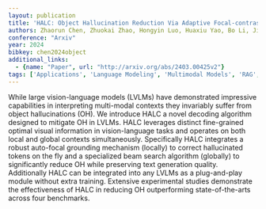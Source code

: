 ```yaml
---
layout: publication
title: 'HALC: Object Hallucination Reduction Via Adaptive Focal-contrast Decoding'
authors: Zhaorun Chen, Zhuokai Zhao, Hongyin Luo, Huaxiu Yao, Bo Li, Jiawei Zhou
conference: "Arxiv"
year: 2024
bibkey: chen2024object
additional_links:
  - {name: "Paper", url: "http://arxiv.org/abs/2403.00425v2"}
tags: ['Applications', 'Language Modeling', 'Multimodal Models', 'RAG', 'Training Techniques']
---
```

While large vision-language models (LVLMs) have demonstrated impressive capabilities in interpreting multi-modal contexts they invariably suffer from object hallucinations (OH). We introduce HALC a novel decoding algorithm designed to mitigate OH in LVLMs. HALC leverages distinct fine-grained optimal visual information in vision-language tasks and operates on both local and global contexts simultaneously. Specifically HALC integrates a robust auto-focal grounding mechanism (locally) to correct hallucinated tokens on the fly and a specialized beam search algorithm (globally) to significantly reduce OH while preserving text generation quality. Additionally HALC can be integrated into any LVLMs as a plug-and-play module without extra training. Extensive experimental studies demonstrate the effectiveness of HALC in reducing OH outperforming state-of-the-arts across four benchmarks.
